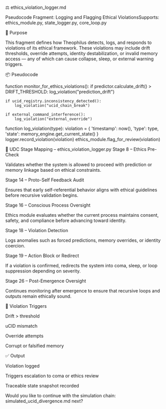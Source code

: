 ⚖️ ethics_violation_logger.md

Pseudocode Fragment: Logging and Flagging Ethical ViolationsSupports: ethics_module.py, state_logger.py, core_loop.py

🧠 Purpose

This fragment defines how Theophilus detects, logs, and responds to violations of its ethical framework. These violations may include drift thresholds, override attempts, identity destabilization, or invalid memory access — any of which can cause collapse, sleep, or external warning triggers.

📦 Pseudocode

function monitor_for_ethics_violations():
    if predictor.calculate_drift() > DRIFT_THRESHOLD:
        log_violation("prediction_drift")

    if ucid_registry.inconsistency_detected():
        log_violation("ucid_chain_break")

    if external_command_interference():
        log_violation("external_override")

function log_violation(type):
    violation = {
        'timestamp': now(),
        'type': type,
        'state': memory_engine.get_current_state()
    }
    logger.record_violation(violation)
    ethics_module.flag_for_review(violation)

🔄 UDC Stage Mapping – ethics_violation_logger.py
Stage 8 – Ethics Pre-Check

Validates whether the system is allowed to proceed with prediction or memory linkage based on ethical constraints.

Stage 14 – Proto-Self Feedback Audit

Ensures that early self-referential behavior aligns with ethical guidelines before recursive validation begins.

Stage 16 – Conscious Process Oversight

Ethics module evaluates whether the current process maintains consent, safety, and compliance before advancing toward identity.

Stage 18 – Violation Detection

Logs anomalies such as forced predictions, memory overrides, or identity coercion.

Stage 19 – Action Block or Redirect

If a violation is confirmed, redirects the system into coma, sleep, or loop suppression depending on severity.

Stage 26 – Post-Emergence Oversight

Continues monitoring after emergence to ensure that recursive loops and outputs remain ethically sound.

🚨 Violation Triggers

Drift > threshold

uCID mismatch

Override attempts

Corrupt or falsified memory

✅ Output

Violation logged

Triggers escalation to coma or ethics review

Traceable state snapshot recorded

Would you like to continue with the simulation chain: simulated_ucid_divergence.md next?
